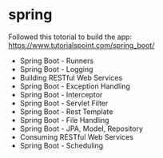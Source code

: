 # spring

Followed this totorial to build the app: https://www.tutorialspoint.com/spring_boot/

- Spring Boot - Runners
- Spring Boot - Logging
- Building RESTful Web Services
- Spring Boot - Exception Handling
- Spring Boot - Interceptor
- Spring Boot - Servlet Filter
- Spring Boot - Rest Template
- Spring Boot - File Handling
- Spring Boot - JPA, Model, Repository
- Consuming RESTful Web Services
- Spring Boot - Scheduling
